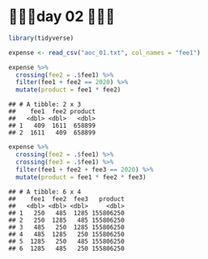🎄🎄🎄day 02 🎄🎄🎄
================

``` r
library(tidyverse)

expense <- read_csv("aoc_01.txt", col_names = "fee1")
```

``` r
expense %>%
  crossing(fee2 = .$fee1) %>%
  filter(fee1 + fee2 == 2020) %>%
  mutate(product = fee1 * fee2)
```

    ## # A tibble: 2 x 3
    ##    fee1  fee2 product
    ##   <dbl> <dbl>   <dbl>
    ## 1   409  1611  658899
    ## 2  1611   409  658899

``` r
expense %>%
  crossing(fee2 = .$fee1) %>%
  crossing(fee3 = .$fee1) %>%
  filter(fee1 + fee2 + fee3 == 2020) %>%
  mutate(product = fee1 * fee2 * fee3)
```

    ## # A tibble: 6 x 4
    ##    fee1  fee2  fee3   product
    ##   <dbl> <dbl> <dbl>     <dbl>
    ## 1   250   485  1285 155806250
    ## 2   250  1285   485 155806250
    ## 3   485   250  1285 155806250
    ## 4   485  1285   250 155806250
    ## 5  1285   250   485 155806250
    ## 6  1285   485   250 155806250
